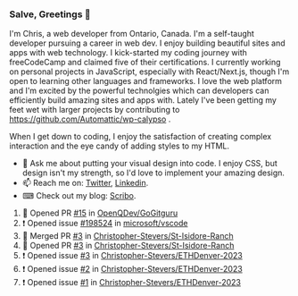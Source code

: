 ### Salve, Greetings 👋

I'm Chris, a web developer from Ontario, Canada. I'm a self-taught developer pursuing a career in web dev. I enjoy building beautiful sites and apps with web technology.
I kick-started my coding journey with freeCodeCamp and claimed five of their certifications.  I currently working on personal projects in JavaScript, especially with React/Next.js, though I'm open to learning other languages and frameworks. I love the web platform and I'm excited by the powerful technolgies which can developers can efficiently build amazing sites and apps with. Lately I've been getting my feet wet with larger projects by contributing to https://github.com/Automattic/wp-calypso .

When I get down to coding, I enjoy the satisfaction of creating complex interaction and the eye candy of adding styles to my HTML. 

- 💬 Ask me about putting your visual design into code. I enjoy CSS, but design isn't my strength, so I'd love to implement your amazing design.
- 📫 Reach me on: [Twitter](https://twitter.com/Christo28120856), [Linkedin](https://www.linkedin.com/in/christopher-stevers-07b9a5204/).
- ⌨ Check out my blog: [Scribo](https://christopherstevers.cf).
<!--
**Christopher-Stevers/Christopher-Stevers** is a ✨ _special_ ✨ repository because its `README.md` (this file) appears on your GitHub profile.

Here are some ideas to get you started:

- 🔭 I’m currently working on ...
- 🌱 I’m currently learning ...
- 👯 I’m looking to collaborate on ...
- 🤔 I’m looking for help with ...
- 😄 Pronouns: ...
- ⚡ Fun fact: ...
-->

<!--START_SECTION:activity-->
1. 💪 Opened PR [#15](https://github.com/OpenQDev/GoGitguru/pull/15) in [OpenQDev/GoGitguru](https://github.com/OpenQDev/GoGitguru)
2. ❗ Opened issue [#198524](https://github.com/microsoft/vscode/issues/198524) in [microsoft/vscode](https://github.com/microsoft/vscode)
3. 🎉 Merged PR [#3](https://github.com/Christopher-Stevers/St-Isidore-Ranch/pull/3) in [Christopher-Stevers/St-Isidore-Ranch](https://github.com/Christopher-Stevers/St-Isidore-Ranch)
4. 💪 Opened PR [#3](https://github.com/Christopher-Stevers/St-Isidore-Ranch/pull/3) in [Christopher-Stevers/St-Isidore-Ranch](https://github.com/Christopher-Stevers/St-Isidore-Ranch)
5. ❗ Opened issue [#3](https://github.com/Christopher-Stevers/ETHDenver-2023/issues/3) in [Christopher-Stevers/ETHDenver-2023](https://github.com/Christopher-Stevers/ETHDenver-2023)
6. ❗ Opened issue [#2](https://github.com/Christopher-Stevers/ETHDenver-2023/issues/2) in [Christopher-Stevers/ETHDenver-2023](https://github.com/Christopher-Stevers/ETHDenver-2023)
7. ❗ Opened issue [#1](https://github.com/Christopher-Stevers/ETHDenver-2023/issues/1) in [Christopher-Stevers/ETHDenver-2023](https://github.com/Christopher-Stevers/ETHDenver-2023)
<!--END_SECTION:activity-->

